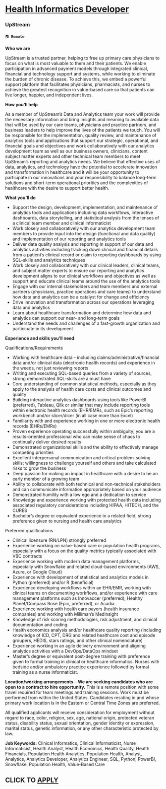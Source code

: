 # [Health Informatics Developer](https://www.remotewlb.com/apply/health-informatics-developer)  
### UpStream  
#### `🌎 Remote`  

**Who we are**

UpStream is a trusted partner, helping to free up primary care physicians to focus on what is most valuable to them and their patients. We enable participation in advanced payment models through integrated clinical, financial and technology support and systems, while working to eliminate the burden of chronic disease. To achieve this, we embed a powerful support platform that facilitates physicians, pharmacists, and nurses to achieve the greatest recognition in value-based care so that patients can live longer, happier, and independent lives.

**How you’ll help**

As a member of UpStream’s Data and Analytics team your work will provide the necessary information and bring insights and meaning to available data that will be used by our care teams, physicians and practice partners, and business leaders to help improve the lives of the patients we touch. You will be responsible for the implementation, quality review, and maintenance of analytics tools and applications that support our strategic, operational, and financial goals and objectives and work collaboratively with our analytics development team as well as our business owners, clinicians, content subject matter experts and other technical team members to meet UpStream’s reporting and analytics needs. We believe that effective uses of data, analytics, and technology have the potential to accelerate innovation and transformation in healthcare and it will be your opportunity to participate in our innovations and your responsibility to balance long-term solutions and short-term operational
priorities and the complexities of healthcare with the desire to support better health.

**What you’ll do**

  * Support the design, development, implementation, and maintenance of analytics tools and applications including data workflows, interactive dashboards, data storytelling, and statistical analysis from the lenses of a clinical team member and clinical informaticist
  * Work closely and collaboratively with our analytics development team members to provide input into the design (functional and data quality) and implementation of our reporting and analytics tools
  * Deliver data quality analysis and reporting in support of our data and analytics activities including tracking down clinical and financial details from a patient’s clinical record or claim to reporting dashboards by using SQL-skills and analytics techniques
  * Work closely and collaboratively with our clinical leaders, clinical teams, and subject matter experts to ensure our reporting and analytics development aligns to our clinical workflows and objectives as well as support and educate clinical teams around the use of the analytics tools
  * Engage with our internal stakeholders and team members and external partners (physicians, practice operations and care teams) to understand how data and analytics can be a catalyst for change and efficiency
  * Drive innovation and transformation across our operations leveraging data and analytics
  * Learn about healthcare transformation and determine how data and analytics can support our near- and long-term goals
  * Understand the needs and challenges of a fast-growth organization and participate in its development

**Experience and skills you’ll need**

Qualifications/Requirements

  * Working with healthcare data – including claims/administrative/financial data and/or clinical data (electronic health records) and experience in the weeds, not just reviewing reports
  * Writing and executing SQL-based queries from a variety of sources, strong demonstrated SQL-skills are a must have
  * Core understanding of common statistical methods, especially as they apply to the analysis of health care costs and clinical outcomes and quality
  * Building interactive analytics dashboards using tools like PowerBI (preferred), Tableau, Qlik or similar that may include reporting tools within electronic health records (EHR/EMRs, such as Epic’s reporting workbench and/or slicer/dicer (in all case more than Excel)
  * Familiarity with and experience working in one or more electronic health records (EHRs/EMRs)
  * Proven experience operating successfully within ambiguity; you are a results-oriented professional who can make sense of chaos to continually deliver desired results
  * Demonstrated organizational skills and the ability to effectively manage competing priorities
  * Excellent interpersonal communication and critical problem-solving skills; willingness to challenge yourself and others and take calculated risks to grow the business
  * Deep passion for making an impact in healthcare with a desire to be an early member of a growing team
  * Ability to collaborate with both technical and non-technical stakeholders and can communicate information appropriately based on your audience
  * Demonstrated humility with a low ego and a dedication to service
  * Knowledge and experience working with protected health data including associated regulatory considerations including HIPAA, HITECH, and the CURES
  * Bachelor’s degree or equivalent experience in a related field, strong preference given to nursing and health care analytics

Preferred qualifications

  * Clinical licensure (RN/LPN) strongly preferred
  * Experience working on value-based care or population health programs, especially with a focus on the quality metrics typically associated with VBC contracts
  * Experience working with modern data management platforms, especially with Snowflake and related cloud-based environments (AWS, Azure, or Google Cloud)
  * Experience with development of statistical and analytics models in Python (preferred) and/or R (beneficial)
  * Experience developing workflows within an EHR/EMR, working with clinical teams on documenting workflows, and/or experience with care management platforms such as Innovaccer (preferred), Healthy Planet/Compass Rose (Epic, preferred), or Acadia
  * Experience working with health care payors (health insurance companies) and working with Milliman’s MedInsight
  * Knowledge of risk scoring methodologies, risk adjustment, and clinical documentation and coding
  * Health economics analysis and/or healthcare quality reporting (including knowledge of ICD, CPT, DRG and related healthcare cost and episode groupers, HEDIS, stars ratings, and other clinical nomenclature)
  * Experience working in an agile delivery environment and aligning analytics activities with a DevOps/DataOps mindset
  * Master’s degree or equivalent post-degree training with preference given to formal training in clinical or healthcare informatics. Nurses with bedside and/or ambulatory practice experience followed by formal training as a nurse informaticist.

**Location/working arrangements** – **We are seeking candidates who are open to a contract to hire opportunity.** This is a remote position with some travel required for team meetings and training sessions. Work must be performed from within the United States. Candidates residing in and whose primary work location is in the Eastern or Central Time Zones are preferred.

All qualified applicants will receive consideration for employment without regard to race, color, religion, sex, age, national origin, protected veteran status, disability status, sexual orientation, gender identity or expression, marital status, genetic information, or any other characteristic protected by law.

**Job Keywords:** Clinical Informatics, Clinical Informaticist, Nurse Informaticist, Health Analyst, Health Economics, Health Quality, Health Financials, Population Health Analytics, Population Health, Analyst, Analytics, Analytics Developer, Analytics Engineer, SQL, Python, PowerBI, Snowflake, Population Health, Value-Based Care

  
## CLICK TO [APPLY](https://www.remotewlb.com/apply/health-informatics-developer)

